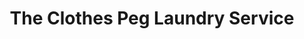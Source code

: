 ---
title: "The Clothes Peg Laundry Service"
url: /surrey/the-clothes-peg-laundry-service/
shop: Wäscherei
---